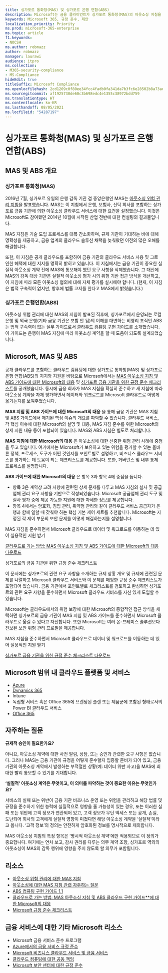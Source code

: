 ```yaml
---
title: 싱가포르 통화청(MAS) 및 싱가포르 은행 연합(ABS)
description: Microsoft는 금융 클라이언트가 싱가포르 통화청(MAS)의 아웃소싱 지침을 준수하고 싱가포르 은행 연합의 가이드를 적용할 수 있도록 지원합니다.
keywords: Microsoft 365, 규정 준수, 제안
localization_priority: Priority
ms.prod: microsoft-365-enterprise
ms.topic: article
f1.keywords:
- NOCSH
ms.author: robmazz
author: robmazz
manager: laurawi
audience: itpro
ms.collection:
- M365-security-compliance
- MS-Compliance
hideEdit: true
titleSuffix: Microsoft Compliance
ms.openlocfilehash: 2cd1209c0f80ee34fcc4fadb0fa341da7b3fc6e28502b8a73adb99580db0e164
ms.sourcegitcommit: af1925730de60c3b698edc4e1355c38972bdd759
ms.translationtype: HT
ms.contentlocale: ko-KR
ms.lasthandoff: 08/05/2021
ms.locfileid: "54287197"
---
```

# <a name="monetary-authority-of-singapore-mas-and-association-of-banks-in-singapore-abs"></a>싱가포르 통화청(MAS) 및 싱가포르 은행 연합(ABS)

## <a name="mas-and-abs-overview"></a>MAS 및 ABS 개요

### <a name="monetary-authority-of-singapore-mas"></a>싱가포르 통화청(MAS)

2016년 7월, 싱가포르 유일의 은행 감독 기관 겸 중앙은행인 MAS는 [아웃소싱 위험 관리 지침](https://www.mas.gov.sg/~/media/MAS/Regulations%20and%20Financial%20Stability/Regulatory%20and%20Supervisory%20Framework/Risk%20Management/Outsourcing%20Guidelines_Jul%202016.pdf)을 발표했습니다. MAS는 이 지침에서 은행, 보험사, 신탁 회사를 포함하는 싱가포르 금융 기관에 의한 아웃소싱 클라우드 서비스에 대한 요건을 설정했습니다. 이것은 Microsoft도 참여했던 2014년 10월에 시작된 산업 전반에 대한 컨설팅의 결과물입니다.

MAS 지침은 기술 도입 프로세스를 대폭 간소화하며, 규제 기관이 기대하는 바에 대해 명확성을 제공하고, 금융 업계의 클라우드 솔루션 채택을 늦춰왔던 이전의 많은 오해를 해결합니다.

또한, 이 지침은 공개 클라우드를 포함하여 금융 기관의 클라우드 서비스 사용 및 그로 인한 혜택에 대한 지지를 명확히 밝히고 있습니다. 이 지침에서는 금융 기관이 중요한 실질적 아웃소싱 계약 전에 MAS에 통보해야 했던 요구 사항을 삭제했습니다. 그 대신에 MAS의 감독 대상 기관은 실질적 아웃소싱 평가 시의 위험 기반 접근 방식을 개선하고, 이 지침에 따라 모든 아웃소싱 협의에 대해 자체 평가를 실시해야 합니다. (현재, 이 지침은 법적 구속력이 없지만, 향후에 법률 고지를 한다고 MAS에서 밝혔습니다.)

### <a name="association-of-banks-in-singapore-abs"></a>싱가포르 은행연합(ABS)

아웃소싱 위험 관리에 대한 MAS의 지침이 발표된 직후에, 싱가포르에서 운영되는 로컬 은행 및 외국 은행(기타 금융 기관은 포함 안 됨)의 이해를 대변하는 비영리 조직인 ABS는 법적 구속력이 없는 실무 가이드로서 [클라우드 컴퓨팅 구현 가이드](https://abs.org.sg/docs/library/abs-cloud-computing-implementation-guide.pdf)를 소개했습니다. 이 가이드는 은행이 MAS 지침에 따라 아웃소싱 계약을 할 때 도움이 되도록 설계되었습니다.

## <a name="microsoft-mas-and-abs"></a>Microsoft, MAS 및 ABS

공개 클라우드를 포함하는 클라우드 컴퓨팅에 대한 싱가포르 통화청(MAS) 및 싱가포르 은행 연합(ABS)의 지지와 지원을 바탕으로 Microsoft에서는 [MAS 아웃소싱 지침 및 ABS 가이드에 대한 Microsoft의 대응](https://download.microsoft.com/download/3/E/8/3E80AACD-86A0-478E-BF94-DDBDA5B2E8AF/Navigating%20a%20Path%20to%20the%20Cloud%20-%20Singapore.pdf) 및 [싱가포르 금융 기관을 위한 규정 준수 체크리스트](https://go.microsoft.com/fwlink/p/?linkid=2098993)를 공개했습니다. 동시에 금융 회사가 MAS 지침을 확실히 준수하고 새 지침에 따라 아웃소싱 계약을 자체 평가하면서 데이터와 워크로드를 Microsoft 클라우드로 어떻게 옮기는지를 보여주었습니다.

**MAS 지침 및 ABS 가이드에 대한 Microsoft의 대응** 을 통해 금융 기관은 MAS 지침 및 ABS 가이드에서 제기된 핵심 이슈의 개요를 파악할 수 있습니다. 클라우드 서비스, 각 핵심 이슈에 대한 Microsoft의 설명 및 대응, MAS 지침 준수를 위한 Microsoft의 상세 지원 내용 등이 포함되어 있습니다. MAS와 ABS 지침은 별도로 처리합니다.

**MAS 지침에 대한 Microsoft의 대응** 은 아웃소싱에 대한 신중한 위험 관리 사례에 중점을 두고 있습니다. 여기에서는 Microsoft가 보유하고 있는 위험을 평가할 수 있는 올바른 정책, 프로세스, 도구가 어떤 것인지를 포인트별로 설명하고, 비즈니스 클라우드 서비스를 평가하는 데 도움이 되는 체크리스트를 제공합니다. 또한, 거버넌스 및 내부 통제 프로세스를 설명합니다.

**ABS 가이드에 대한 Microsoft의 대응** 은 항목 3과 항목 4에 중점을 둡니다.

- 항목 3은 계약상 고려 사항에 관련된 상세 문제를 다루고 MAS 지침의 실사 및 공급업체 관리 요구 사항을 기반으로 작성되었습니다. Microsoft 공급업체 관리 도구 및 실사 평가 중에 제공 가능한 지원에 대한 자세한 정보를 제공합니다. 
- 항목 4에서는 암호화, 침입 관리, 취약점 관리와 같이 클라우드 서비스 공급자가 은행과 함께 일할 때 갖춰야 하는 핵심 기본 제어 세트를 추천합니다. Microsoft는 지정된 각 제어 부문의 보안 문제를 어떻게 해결하는지를 설명합니다.

MAS 지침을 준수하면서 Microsoft 클라우드로 데이터 및 워크로드를 이동하는 데 있어 실용적인 지원 받기

[클라우드로 가는 방법: MAS 아웃소싱 지침 및 ABS 가이드에 대한 Microsoft의 대응 다운로드](https://download.microsoft.com/download/3/E/8/3E80AACD-86A0-478E-BF94-DDBDA5B2E8AF/Navigating%20a%20Path%20to%20the%20Cloud%20-%20Singapore.pdf)

싱가포르의 금융 기관을 위한 규정 준수 체크리스트

이 문서에는 싱가포르의 관련 요구 사항을 소개하는 규제 상황 개요 및 규제에 관련된 문제를 나열하고 Microsoft 클라우드 서비스와 이 문제를 매핑한 규정 준수 체크리스트가 포함되어 있습니다. 금융 기관에서 포인트별로 체크리스트를 검토하고 완성하면 싱가포르의 관련 요구 사항을 준수하면서 Microsoft 클라우드 서비스를 자신 있게 도입할 수 있습니다.

Microsoft는 클라우드에서의 위험 보장에 대한 Microsoft의 종합적인 접근 방식을 채택하면 싱가포르의 금융 기관이 MAS 지침 및 ABS 가이드를 준수하면서 Microsoft 클라우드로 옮길 수 있다고 자신합니다. 또한 Microsoft는 여러 온-프레미스 솔루션보다 진보된 보안 위험 관리 프로필을 제공합니다.

MAS 지침을 준수하면서 Microsoft 클라우드로 데이터 및 워크로드를 이동하는 데 있어 실용적인 지원 받기

[싱가포르 금융 기관을 위한 규정 준수 체크리스트 다운로드](https://servicetrust.microsoft.com/ViewPage/TrustDocuments?command=Download&downloadType=Document&downloadId=37557722-d5ed-419b-9365-2762982bacbf&docTab=6d000410-c9e9-11e7-9a91-892aae8839ad_Compliance_Guides)

## <a name="microsoft-in-scope-cloud-platforms--services"></a>Microsoft 범위 내 클라우드 플랫폼 및 서비스

- [Azure](https://aka.ms/AzureCompliance)
- [Dynamics 365](https://aka.ms/d365-compliance-list)
- Intune
- 독립형 서비스 혹은 Office 365에 브랜딩된 플랜 또는 제품군에 포함된 형태로서의 Power BI 클라우드 서비스
- [Office 365](https://aka.ms/o365-compliance-framework)

## <a name="frequently-asked-questions"></a>자주하는 질문

**규제적 승인이 필요한가요?**

아니요, 아웃소싱 계약에 대한 사전 알림, 상담, 또는 승인과 관련한 요구 사항은 없습니다. 그러나 MAS는 금융 기관이 규정을 어떻게 준수할지 입증할 준비가 되어 있고, 금융 기관의 아웃소싱 계약에서 발생하는 부적절한 상황(예: 데이터 위반 사고)을 MAS에 최대한 빨리 통보할 수 있기를 기대합니다.

**‘실질적’ 아웃소싱 계약은 무엇이고, 이 의미를 파악하는 것이 중요한 이유는 무엇인가요?**

서비스의 실패 또는 위반이 금융 기관 비즈니스 운영 또는 위험을 관리하고 해당 법률 및 규정을 준수하기 위한 능력에 실질적으로 영향을 줄 가능성이 있는 경우, 또는 이러한 실패 또는 위반에 고객 정보가 연관되어 있고, 고객 정보가 무단 액세스 또는 공개, 손실, 도난되어 회사의 고객에게 실질적 영향이 미쳤다면 해당 아웃소싱 계약을 ‘실질적’이라고 봅니다. ‘고객 정보’의 정의는 안전하게 암호화된 정보를 명시적으로 제외합니다.

MAS 아웃소싱 지침의 특정 항목은 ‘명시적 아웃소싱 계약’에만 적용되므로 이 정의가 중요합니다. 여기에는 연차 보고, 감사 권리를 다루는 의무 계약 조항, 싱가포르 역외의 아웃소싱이 MAS의 감독 행위에 영향을 주지 않도록 할 의무가 포함됩니다.

## <a name="resources"></a>리소스

- [아웃소싱 위험 관리에 대한 MAS 지침](https://www.mas.gov.sg/~/media/MAS/Regulations%20and%20Financial%20Stability/Regulatory%20and%20Supervisory%20Framework/Risk%20Management/Outsourcing%20Guidelines_Jul%202016.pdf)
- [아웃소싱에 대한 MAS 지침 관련 자주하는 질문](https://www.mas.gov.sg/~/media/MAS/Regulations%20and%20Financial%20Stability/Regulatory%20and%20Supervisory%20Framework/Risk%20Management/Outsourcing%20Guidelines%20Jul%202016_FAQ.pdf)
- [ABS 컴퓨팅 구현 가이드 1.1](https://abs.org.sg/docs/library/abs-cloud-computing-implementation-guide.pdf)
- [클라우드로 가는 방법: MAS 아웃소싱 지침 및 ABS 클라우드 구현 가이드**에 대한 Microsoft의 대응](https://download.microsoft.com/download/3/E/8/3E80AACD-86A0-478E-BF94-DDBDA5B2E8AF/Navigating%20a%20Path%20to%20the%20Cloud%20-%20Singapore.pdf)
- [Microsoft 규정 준수 체크리스트](https://servicetrust.microsoft.com/ViewPage/TrustDocuments?command=Download&downloadType=Document&downloadId=37557722-d5ed-419b-9365-2762982bacbf&docTab=6d000410-c9e9-11e7-9a91-892aae8839ad_Compliance_Guides)

## <a name="other-microsoft-resources-for-financial-services"></a>금융 서비스에 대한 기타 Microsoft 리소스

- Microsoft 금융 서비스 준수 프로그램
- [Azure에서의 금융 서비스 규정 준수](https://azure.microsoft.com/resources/videos/azurecon-2015-financial-services-compliance-in-azure/)
- [Microsoft 비즈니스 클라우드 서비스 및 금융 서비스](https://www.microsoft.com/trustcenter/cloudservices/financialservices)
- [클라우드 컴퓨팅에 대한 공동 책임](https://aka.ms/sharedresponsibility)
- [Microsoft 보안 센터에 대한 규정 준수](https://www.microsoft.com/trust-center/compliance/compliance-overview)
